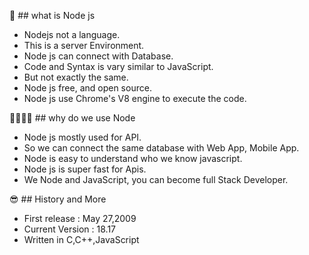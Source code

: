 👻 ## what is Node js
- Nodejs not a language.
- This is a server Environment.
- Node js can connect with Database.
- Code and Syntax is vary similar to JavaScript.
- But not exactly the same.
- Node js free, and open source.
- Node js use Chrome's V8 engine to execute the code.

🤷‍♂️🤷‍♂️ ## why do we use Node
- Node js mostly used for API.
- So we can connect the same database with Web App, Mobile App.
- Node is easy to understand who we know javascript.
- Node js is super fast for Apis.
- We Node and JavaScript, you can become full Stack Developer.

😎 ## History and More 
- First release : May 27,2009
- Current Version : 18.17
- Written in C,C++,JavaScript